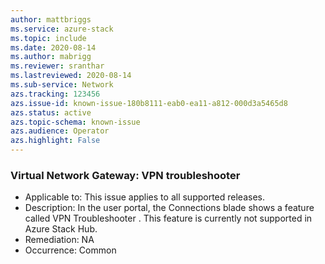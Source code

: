 ```yaml
---
author: mattbriggs
ms.service: azure-stack
ms.topic: include
ms.date: 2020-08-14
ms.author: mabrigg
ms.reviewer: sranthar
ms.lastreviewed: 2020-08-14
ms.sub-service: Network
azs.tracking: 123456
azs.issue-id: known-issue-180b8111-eab0-ea11-a812-000d3a5465d8
azs.status: active
azs.topic-schema: known-issue
azs.audience: Operator
azs.highlight: False
---
```

### Virtual Network Gateway: VPN troubleshooter

- Applicable to: This issue applies to all supported releases.
- Description: In the user portal, the Connections blade shows a feature called VPN Troubleshooter . This feature is currently not supported in Azure Stack Hub. 
- Remediation: NA
- Occurrence: Common